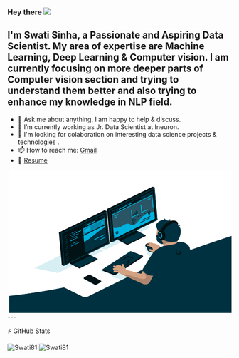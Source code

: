 ### Hey there <img src="https://media.giphy.com/media/hvRJCLFzcasrR4ia7z/giphy.gif" width="15px">
   I'm Swati Sinha, a Passionate and Aspiring Data Scientist. My area of expertise are Machine Learning, Deep Learning & Computer vision. I am currently focusing on more     deeper parts of Computer vision section and trying to understand them better and also trying to enhance my knowledge in NLP field.
  --- 
   - 💬 Ask me about anything, I am happy to help & discuss.
   - 🔭 I’m currently working as Jr. Data Scientist at Ineuron.
   - 👯 I'm looking for colaboration on interesting data science projects & technologies .
   - 📫 How to reach me: [Gmail](mailto:sinhaswati025@.com)
   - 📝 [Resume](https://drive.google.com/file/d/1g9dkWZf4sMDVrHYpeVbqJ2IcbXQhLz4y/view?usp=sharing)

 <img align="right" alt="GIF" src="https://github.com/Arbazkhan4712/Arbazkhan4712/blob/main/code.gif?raw=true" width="500" height="320" />
---


:zap: GitHub Stats

<p float="left">
  <img src="https://github-readme-streak-stats.herokuapp.com/?user=Swati81&show_icons=true&theme=gotham" alt="Swati81" width="300" />
  <img src="https://github-readme-stats.vercel.app/api?username=Swati81&show_icons=true&theme=gotham" alt="Swati81" width="300" />
</p>  



   
   
